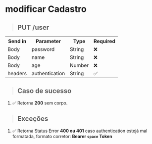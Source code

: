 # modificar Cadastro

> ## PUT **/user**

<table>
  <tr>
    <th>Send in</th>
    <th>Parameter</th>
    <th>Type</th>
    <th>Required</th>
  </tr>
  <tr>
   <td>Body</td>
   <td>password</td>
    <td>String</td>
    <td>❌</td>
  </tr>
  <tr>
   <td>Body</td>
   <td>name</td>
    <td>String</td>
    <td>❌</td>
  </tr>
  <tr>
   <td>Body</td>
   <td>age</td>
    <td>Number</td>
    <td>❌</td>
  </tr>
   <tr>
   <td>headers</td>
   <td>authentication</td>
    <td>String</td>
    <td>✅</td>
  </tr>
</table>

> ## Caso de sucesso

1.  ✅ Retorna **200** sem corpo.

> ## Exceções

1. ✅ Retorna Status Error **400 ou 401** caso authentication estejá mal formatada, formato corretor: **Bearer `space` Token**
